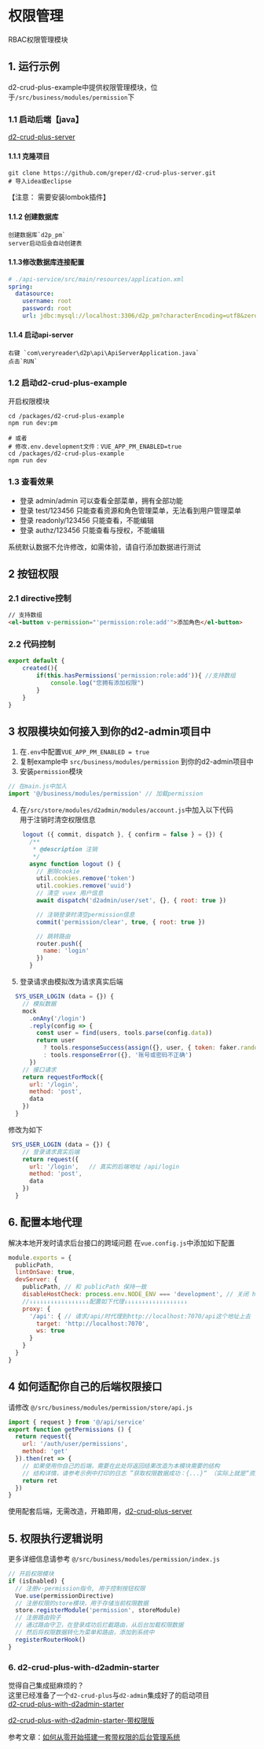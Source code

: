 
# 权限管理
RBAC权限管理模块


## 1. 运行示例
d2-crud-plus-example中提供权限管理模块，位于`/src/business/modules/permission`下

### 1.1 启动后端【java】
[d2-crud-plus-server](https://github.com/greper/d2-crud-plus-server)
#### 1.1.1 克隆项目
```shell
git clone https://github.com/greper/d2-crud-plus-server.git
# 导入idea或eclipse
```
【注意： 需要安装lombok插件】
#### 1.1.2 创建数据库
```
创建数据库`d2p_pm`
server启动后会自动创建表
```
#### 1.1.3修改数据库连接配置

```yaml
# ./api-service/src/main/resources/application.xml
spring:
  datasource:
    username: root
    password: root
    url: jdbc:mysql://localhost:3306/d2p_pm?characterEncoding=utf8&zeroDateTimeBehavior=convertToNull&useSSL=false&serverTimezone=Asia/Shanghai&allowMultiQueries=true
```
#### 1.1.4 启动api-server
```
右键 `com\veryreader\d2p\api\ApiServerApplication.java`
点击`RUN`
```


### 1.2 启动d2-crud-plus-example
开启权限模块
```shell
cd /packages/d2-crud-plus-example
npm run dev:pm

# 或者
# 修改.env.development文件：VUE_APP_PM_ENABLED=true
cd /packages/d2-crud-plus-example
npm run dev
```


### 1.3 查看效果
* 登录 admin/admin 可以查看全部菜单，拥有全部功能   
* 登录 test/123456 只能查看资源和角色管理菜单，无法看到用户管理菜单    
* 登录 readonly/123456 只能查看，不能编辑    
* 登录 authz/123456 只能查看与授权，不能编辑   

系统默认数据不允许修改，如需体验，请自行添加数据进行测试

## 2 按钮权限
### 2.1 directive控制
```html
// 支持数组
<el-button v-permission="'permission:role:add'">添加角色</el-button>
```
### 2.2 代码控制
```js
export default {
    created(){
        if(this.hasPermissions('permission:role:add')){ //支持数组
            console.log("您拥有添加权限")
        }
    }
}
```

## 3 权限模块如何接入到你的d2-admin项目中
 1. 在`.env`中配置`VUE_APP_PM_ENABLED = true`
 2. 复制example中 `src/business/modules/permission` 到你的d2-admin项目中
 3. 安装`permission`模块
```js
// 在main.js中加入
import '@/business/modules/permission' // 加载permission
```
 4.  在`/src/store/modules/d2admin/modules/account.js`中加入以下代码   
 用于注销时清空权限信息
```js {12-14}
    logout ({ commit, dispatch }, { confirm = false } = {}) {
      /**
       * @description 注销
       */
      async function logout () {
        // 删除cookie
        util.cookies.remove('token')
        util.cookies.remove('uuid')
        // 清空 vuex 用户信息
        await dispatch('d2admin/user/set', {}, { root: true })

        // 注销登录时清空permission信息
        commit('permission/clear', true, { root: true })

        // 跳转路由
        router.push({
          name: 'login'
        })
      }
```

  5. 登录请求由模拟改为请求真实后端
```js
  SYS_USER_LOGIN (data = {}) {
    // 模拟数据
    mock
      .onAny('/login')
      .reply(config => {
        const user = find(users, tools.parse(config.data))
        return user
          ? tools.responseSuccess(assign({}, user, { token: faker.random.uuid() }))
          : tools.responseError({}, '账号或密码不正确')
      })
    // 接口请求
    return requestForMock({
      url: '/login',
      method: 'post',
      data
    })
  }
```
修改为如下
```js
 SYS_USER_LOGIN (data = {}) {
    // 登录请求真实后端
    return request({
      url: '/login',   // 真实的后端地址 /api/login
      method: 'post',
      data
    })
  }
```

## 6. 配置本地代理
解决本地开发时请求后台接口的跨域问题
在`vue.config.js`中添加如下配置
```js
module.exports = {
  publicPath,
  lintOnSave: true,
  devServer: {
    publicPath, // 和 publicPath 保持一致
    disableHostCheck: process.env.NODE_ENV === 'development', // 关闭 host check，方便使用 ngrok 之类的内网转发工具
    //↓↓↓↓↓↓↓↓↓↓↓↓↓↓↓↓↓配置如下代理↓↓↓↓↓↓↓↓↓↓↓↓↓↓↓↓↓↓
    proxy: {
      '/api': { // 请求/api/时代理到http://localhost:7070/api这个地址上去
        target: 'http://localhost:7070',
        ws: true
      }
    }
  }
}
```

## 4 如何适配你自己的后端权限接口
请修改 `@/src/business/modules/permission/store/api.js`
```js
import { request } from '@/api/service'
export function getPermissions () {
  return request({
    url: '/auth/user/permissions',
    method: 'get'
  }).then(ret => {
    // 如果使用你自己的后端，需要在此处将返回结果改造为本模块需要的结构
    // 结构详情，请参考示例中打印的日志 ”获取权限数据成功：{...}“ （实际上就是“资源管理”页面中列出来的数据）
    return ret
  })
}

```

使用配套后端，无需改造，开箱即用，[d2-crud-plus-server](https://github.com/greper/d2-crud-plus-server)

## 5. 权限执行逻辑说明
更多详细信息请参考 `@/src/business/modules/permission/index.js`
```js
// 开启权限模块
if (isEnabled) {
  // 注册v-permission指令, 用于控制按钮权限
  Vue.use(permissionDirective)
  // 注册权限的store模块，用于存储当前权限数据
  store.registerModule('permission', storeModule)
  // 注册路由钩子
  // 通过路由守卫，在登录成功后拦截路由，从后台加载权限数据
  // 然后将权限数据转化为菜单和路由，添加到系统中
  registerRouterHook()
}
```


### 6. d2-crud-plus-with-d2admin-starter
觉得自己集成挺麻烦的？    
这里已经准备了一个`d2-crud-plus`与`d2-admin`集成好了的启动项目   
[d2-crud-plus-with-d2admin-starter](https://github.com/greper/d2-crud-plus-with-d2admin-starter)


[d2-crud-plus-with-d2admin-starter-带权限版](https://github.com/greper/d2-crud-plus-with-d2admin-starter/tree/permission)


参考文章：[如何从零开始搭建一套带权限的后台管理系统](https://www.jianshu.com/p/cdccadcf6ce9)
